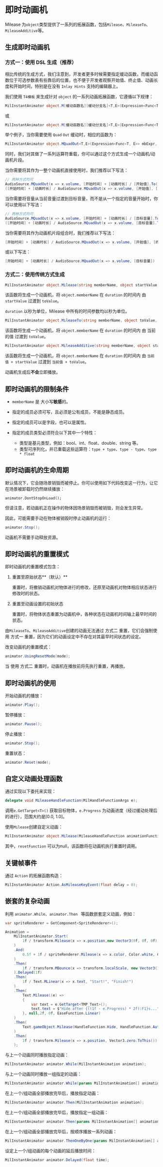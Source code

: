 # 即时动画机

Milease 为`object`类型提供了一系列的拓展函数，包括`Milease`、`MileaseTo`、`MileaseAdditive`等。

## 生成即时动画机

### 方式一：使用 DSL 生成（推荐）

相比传统的生成方式，我们注意到，开发者更多时候需要指定缓动函数，而缓动函数位于可选参数表有些靠后的位置，也不便于开发者观察开始值、终止值、动画长度和开始时间，特别是在没有 `Inlay Hints` 支持的编辑器上。

我们使用 `T4模板` 来生成针对 `object` 的一系列动画拓展函数，它遵循以下规律：

```c#
MilInstantAnimator object.M[缓动函数名][缓动分支名]<T,E>(Expression<Func<T, E>> mbExpr, AniExpression<E> aniExpr);
```

或

```c#
MilInstantAnimator object.M[缓动函数名][缓动分支名]<T,E>(Expression<Func<T, E>> mbExpr, E from, E to);
```

举个例子，当你需要使用 `Quad` `Out` 缓动时，相应的函数为：

```c#
MilInstantAnimator object.MQuadOut<T,E>(Expression<Func<T, E>> mbExpr, E from, E to);
```

同时，我们对其做了一系列运算符重载，你可以通过这个方式生成一个动画机/动画机片段。

当你需要将其作为一整个动画机直接使用时，我们推荐以下写法：

```c#
// 两种方式均可
AudioSource.MQuadOut(x => x.volume, [开始时间] + [动画时长] / [开始值].To([终止值])).Play();
([开始时间] + [动画时长] / AudioSource.MQuadOut(x => x.volume, [开始值], [终止值])).Play();
```

当你需要将音量从当前音量过渡到目标音量，而不是从一个指定的音量开始时，你可以使用以下写法：

```c#
// 两种方式均可
AudioSource.MQuadOut(x => x.volume, [开始时间] + [动画时长] / [目标音量].ToThis()).Play();
([开始时间] + [动画时长] / AudioSource.MQuadOut(x => x.volume, [目标音量].ToThis())).Play();
```

当你需要将其作为动画机片段组合时，我们推荐以下写法：

```c#
[开始时间] + [动画时长] / AudioSource.MQuadOut(x => x.volume, [开始值], [终止值])
```

或以下写法：

```c#
[开始时间] + [动画时长] / AudioSource.MQuadOut(x => x.volume, [目标音量])
```

### 方式二：使用传统方式生成

```c#
MilInstantAnimator object.Milease(string memberName, object startValue, object toValue, float duration);
```

该函数将生成一个动画机，将 `object.memberName` 在 `duration` 的时间内 由 `startValue` 过渡到 `toValue`。

`duration` 以秒为单位，Milease 中所有的时间参数均以秒为单位。

```c#
MilInstantAnimator object.MileaseTo(string memberName, object toValue, float duration);
```

该函数将生成一个动画机，将 `object.memberName` 在 `duration` 的时间内 由 当前的值 过渡到 `toValue`。

```c#
MilInstantAnimator object.MileaseAdditive(string memberName, object startValue, object toValue, float duration);
```

该函数将生成一个动画机，将 `object.memberName` 在 `duration` 的时间内 由 `当前值 + startValue` 过渡到 `当前值 + toValue`。

动画机生成后**不会**立即播放。

## 即时动画机的限制条件

* `memberName` 是 大小写**敏感**的。

* 指定的成员必须可写，且必须是公有成员，不能是静态成员。

* 指定的成员可以是字段，也可以是属性。
* 指定的成员类型必须符合以下其中一个特性：
  * 类型是基元类型，例如：bool、int、float、double、string 等。
  * 类型可序列化，并已重载这些运算符：`type + type`、`type - type`、`type * float`

## 即时动画机的生命周期

默认情况下，它会随场景销毁而被停止。你可以使用如下代码改变这一行为，让它在场景被卸载时仍然继续播放：

```
animator.DontStopOnLoad();
```

但请注意，若动画机正在操作的物体因场景销毁而被销毁，则会发生异常。

因此，可能需要手动在物体被销毁时停止动画机的运行：

```c#
animator.Stop();
```

动画机不需要手动释放资源。

## 即时动画机的重置模式

即时动画机的重置模式包含：

1. 重置至原始状态**（默认）**

   重置时，将撤销动画机对物体进行的修改，还原至动画机对物体相应状态进行修改时的状态。

2. 重置至动画设置的初始状态

   重置时，将物体状态重置为动画机中，各种状态在动画机时间轴上最早时间的状态。

由`MileaseTo`、`MileaseAdditive`创建的动画无法通过 方式二 重置，它们会强制使用 方式一 重置，因为它们的动画设定中不存在对其最早时间状态的设定。

改变动画机的重置模式：

```c#
animator.UsingResetMode(mode);
```

当 使用 方式二 重置时，动画机在播放前将先执行重置，再播放。

## 即时动画机的使用

开始动画机的播放：

```c#
animator.Play();
```

暂停播放：

```c#
animator.Pause();
```

停止播放：

```c#
animator.Stop();
```

重置状态：

```c#
animator.Reset(mode);
```

## 自定义动画处理函数

通过实现以下委托来实现：

```c#
delegate void MileaseHandleFunction(MilHandleFunctionArgs e);
```

调用`e.GetTarget<T>()` 获取目标物体，`e.Progress` 为动画进度（经过缓动处理后的进行），范围大约是[0.0, 1.0]。

使用`Milease`创建自定义动画：

```c#
MilInstantAnimator object.Milease(MileaseHandleFunction animationFunction, MileaseHandleFunction resetFunction, float duration);
```

其中，`resetFunction` 可以为null，该函数将在动画机执行重置时调用。

## 关键帧事件

通过 `Action` 的拓展函数构造：

```c#
MilInstantAnimator Action.AsMileaseKeyEvent(float delay = 0);
```

## 嵌套的复杂动画

利用 `animator.While`、`animator.Then ` 等函数嵌套定义动画，例如：

```c#
var spriteRenderer = GetComponent<SpriteRenderer>();

Animation =
    MilInstantAnimator.Start(
        1f / transform.Milease(x => x.position,new Vector3(0f, 0f, 0f), new Vector3(1f, 1f, 0f))
    )
    .And(
        0.5f + 1f / spriteRenderer.Milease(x => x.color, Color.white, Color.red)
    )
    .Then(
        1f / transform.MBounce(x => transform.localScale, new Vector3(1f, 1f, 1f), new Vector3(2f, 2f, 2f))
    ).Delayed(1f)
    .Then(
        1f / Text.MLinear(x => x.text, "Start!", "Finish!")
    )
    .Then(
        Text.Milease((e) =>
        {
            var text = e.GetTarget<TMP_Text>();
            text.text = $"Hide after {((1f - e.Progress) * 2f):F1}s...";
        }, null,2f, 0f, EaseFunction.Linear)
    )
    .Then(
        Text.gameObject.Milease(HandleFunction.Hide, HandleFunction.AutoActiveReset(Text.gameObject), 0f)
    )
    .Then(
        1f / transform.Milease(x => x.position, Vector3.zero.ToThis())
    );
```

与上一个动画同时播放指定动画：

```c#
MilInstantAnimator animator.While(MilInstantAnimation animation);
```

与上一个动画同时播放一组指定的动画：

```c#
MilInstantAnimator animator.While(params MilInstantAnimation[] animations);
```

在上一个/组动画全部播放完毕后，播放指定动画：

```c#
MilInstantAnimator animator.Then(MilInstantAnimation animation);
```

在上一个/组动画全部播放完毕后，播放指定一组动画：

```c#
MilInstantAnimator animator.Then(params MilInstantAnimation[] animations);
```

在上一个/组动画全部播放完毕后，按顺序播放一系列动画：

```c#
MilInstantAnimator animator.ThenOneByOne(params MilInstantAnimation[] animations);
```

设定上一个/组动画的每个动画的延后播放时间：

```c#
MilInstantAnimator animator.Delayed(float time);
```

